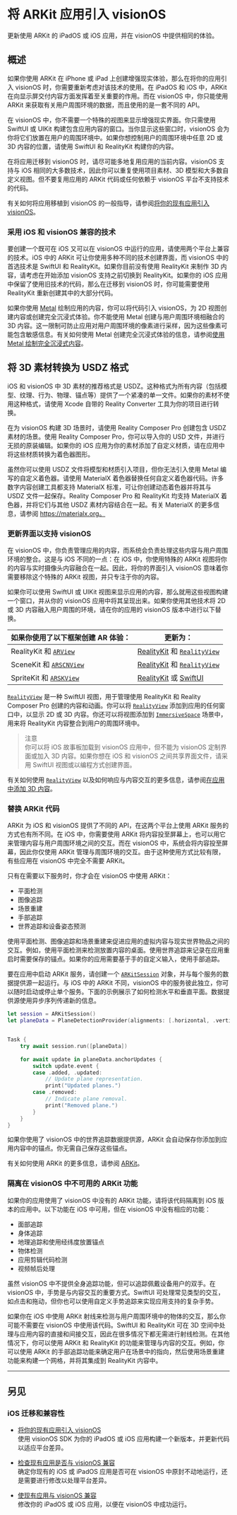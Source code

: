 # 将 ARKit 应用引入 visionOS

更新使用 ARKit 的 iPadOS 或 iOS 应用，并在 visionOS 中提供相同的体验。

## 概述

如果你使用 ARKit 在 iPhone 或 iPad 上创建增强现实体验，那么在将你的应用引入 visionOS 时，你需要重新考虑对该技术的使用。在 iPadOS 和 iOS 中，ARKit 在向显示屏交付内容方面发挥着至关重要的作用。而在 visionOS 中，你只能使用 ARKit 来获取有关用户周围环境的数据，而且使用的是一套不同的 API。

在 visionOS 中，你不需要一个特殊的视图来显示增强现实界面。你只需使用 SwiftUI 或 UIKit 构建包含应用内容的窗口。当你显示这些窗口时，visionOS 会为你将它们放置在用户的周围环境中。如果你想控制用户的周围环境中任意 2D 或 3D 内容的位置，请使用 SwiftUI 和 RealityKit 构建你的内容。

在将应用迁移到 visionOS 时，请尽可能多地复用应用的当前内容。visionOS 支持与 iOS 相同的大多数技术，因此你可以重复使用项目素材、3D 模型和大多数自定义视图。但不要复用应用的 ARKit 代码或任何依赖于 visionOS 平台不支持技术的代码。

有关如何将应用移植到 visionOS 的一般指导，请参阅[将你的现有应用引入 visionOS](https://developer.apple.com/documentation/visionos/bringing-your-app-to-visionos)。

### 采用 iOS 和 visionOS 兼容的技术

要创建一个既可在 iOS 又可以在 visionOS 中运行的应用，请使用两个平台上兼容的技术。iOS 中的 ARKit 可让你使用多种不同的技术创建界面，而 visionOS 中的首选技术是 SwiftUI 和 RealityKit。如果你目前没有使用 RealityKit 来制作 3D 内容，请考虑在开始添加 visionOS 支持之前切换到 RealityKit。如果你的 iOS 应用中保留了使用旧技术的代码，那么在迁移到 visionOS 时，你可能需要使用 RealityKit 重新创建其中的大部分代码。

如果你使用 [Metal](https://developer.apple.com/documentation/metal) 绘制应用的内容，你可以将代码引入 visionOS，为 2D 视图创建内容或创建完全沉浸式体验。你不能使用 Metal 创建与用户周围环境相融合的 3D 内容。这一限制可防止应用对用户周围环境的像素进行采样，因为这些像素可能包含敏感信息。有关如何使用 Metal 创建完全沉浸式体验的信息，请参阅[使用 Metal 绘制完全沉浸式内容](https://developer.apple.com/documentation/compositorservices/drawing_fully_immersive_content_using_metal)。

## 将 3D 素材转换为 USDZ 格式
iOS 和 visionOS 中 3D 素材的推荐格式是 USDZ。这种格式为所有内容（包括模型、纹理、行为、物理、锚点等）提供了一个紧凑的单一文件。如果你的素材不使用这种格式，请使用 Xcode 自带的 Reality Converter 工具为你的项目进行转换。

在为 visionOS 构建 3D 场景时，请使用 Reality Composer Pro 创建包含 USDZ 素材的场景。使用 Reality Composer Pro，你可以导入你的 USD 文件，并进行无损的原装编辑。如果你的 iOS 应用为你的素材添加了自定义材质，请在应用中将这些材质转换为着色器图形。

虽然你可以使用 USDZ 文件将模型和材质引入项目，但你无法引入使用 Metal 编写的自定义着色器。请使用 MaterialX 着色器替换任何自定义着色器代码。许多数字内容创建工具都支持 MaterialX 标准，可让你创建动态着色器并将其与 USDZ 文件一起保存。Reality Composer Pro 和 RealityKit 均支持 MaterialX 着色器，并将它们与其他 USDZ 素材内容结合在一起。有关 MaterialX 的更多信息，请参阅 https://materialx.org。

### 更新界面以支持 visionOS

在 visionOS 中，你负责管理应用的内容，而系统会负责处理这些内容与用户周围环境的整合。这是与 iOS 不同的一点：在 iOS 中，你使用特殊的 ARKit 视图将你的内容与实时摄像头内容融合在一起。因此，将你的界面引入 visionOS 意味着你需要移除这个特殊的 ARKit 视图，并只专注于你的内容。

如果你可以使用 SwiftUI 或 UIKit 视图来显示应用的内容，那么就用这些视图构建一个窗口，并从你的 visionOS 应用中将其呈现出来。如果你使用其他技术将 2D 或 3D 内容融入用户周围的环境，请在你的应用的 visionOS 版本中进行以下替换。

如果你使用了以下框架创建 AR 体验： | 更新为：
----- | -----
RealityKit 和 [`ARView`](https://developer.apple.com/documentation/RealityKit/ARView) | [RealityKit](https://developer.apple.com/documentation/RealityKit) 和 [`RealityView`](https://developer.apple.com/documentation/RealityKit/RealityView)
SceneKit 和 [`ARSCNView`](https://developer.apple.com/documentation/arkit/arscnview) | [RealityKit](https://developer.apple.com/documentation/RealityKit) 和 [`RealityView`](https://developer.apple.com/documentation/RealityKit/RealityView)
SpriteKit 和 [`ARSKView`](https://developer.apple.com/documentation/arkit/arskview) | [RealityKit](https://developer.apple.com/documentation/RealityKit) 或 [SwiftUI](https://developer.apple.com/documentation/SwiftUI)

[`RealityView`](https://developer.apple.com/documentation/RealityKit/RealityView) 是一种 SwiftUI 视图，用于管理使用 RealityKit 和 Reality Composer Pro 创建的内容和动画。你可以将 [`RealityView`](https://developer.apple.com/documentation/RealityKit/RealityView) 添加到应用的任何窗口中，以显示 2D 或 3D 内容。你还可以将视图添加到 [`ImmersiveSpace`](https://developer.apple.com/documentation/SwiftUI/ImmersiveSpace) 场景中，用来将 RealityKit 内容整合到用户的周围环境中。

> 注意  
> 你可以将 iOS 故事板加载到 visionOS 应用中，但不能为 visionOS 定制界面或加入 3D 内容。如果你想在 iOS 和 visionOS 之间共享界面文件，请采用 SwiftUI 视图或以编程方式创建界面。

有关如何使用 [`RealityView`](https://developer.apple.com/documentation/RealityKit/RealityView) 以及如何响应与内容交互的更多信息，请参阅[在应用中添加 3D 内容](https://developer.apple.com/documentation/visionOS/adding-3d-content-to-your-app)。

### 替换 ARKit 代码

ARKit 为 iOS 和 visionOS 提供了不同的 API，在这两个平台上使用 ARKit 服务的方式也有所不同。在 iOS 中，你需要使用 ARKit 将内容投至屏幕上，也可以用它来管理内容与用户周围环境之间的交互。而在 visionOS 中，系统会将内容投至屏幕，因此你仅使用 ARKit 管理与周围环境的交互。由于这种使用方式比较有限，有些应用在 visionOS 中完全不需要 ARKit。

只有在需要以下服务时，你才会在 visionOS 中使用 ARKit：
- 平面检测
- 图像追踪
- 场景重建
- 手部追踪
- 世界追踪和设备姿态预测

使用平面检测、图像追踪和场景重建来促进应用的虚拟内容与现实世界物品之间的交互。例如，使用平面检测来检测放置内容的桌面。使用世界追踪来记录在应用重启时需要保存的锚点。如果你的应用需要基于手的自定义输入，使用手部追踪。

要在应用中启动 ARKit 服务，请创建一个 [`ARKitSession`](https://developer.apple.com/documentation/arkit/arkitsession) 对象，并与每个服务的数据提供源一起运行。与 iOS 中的 ARKit 不同，visionOS 中的服务彼此独立，你可以随时启动或停止单个服务。下面的示例展示了如何检测水平和垂直平面。数据提供源使用异步序列传递新的信息。

```swift
let session = ARKitSession()
let planeData = PlaneDetectionProvider(alignments: [.horizontal, .vertical])


Task {
    try await session.run([planeData])
    
    for await update in planeData.anchorUpdates {
        switch update.event {
        case .added, .updated:
            // Update plane representation.
            print("Updated planes.")
        case .removed:
            // Indicate plane removal.
            print("Removed plane.")
        }
    }
}
```

如果你使用了 visionOS 中的世界追踪数据提供源，ARKit 会自动保存你添加到应用内容中的锚点。你无需自己保存这些锚点。

有关如何使用 ARKit 的更多信息，请参阅 [ARKit](https://developer.apple.com/documentation/arkit)。

### 隔离在 visionOS 中不可用的 ARKit 功能

如果你的应用使用了 visionOS 中没有的 ARKit 功能，请将该代码隔离到 iOS 版本的应用中。以下功能在 iOS 中可用，但在 visionOS 中没有相应的功能：

- 面部追踪
- 身体追踪
- 地理追踪和使用经纬度放置锚点
- 物体检测
- 应用剪辑代码检测
- 视频帧后处理

虽然 visionOS 中不提供全身追踪功能，但可以追踪佩戴设备用户的双手。在 visionOS 中，手势是与内容交互的重要方式。SwiftUI 可处理常见类型的交互，如点击和拖动，但你也可以使用自定义手势追踪来实现应用支持的复杂手势。

如果你在 iOS 中使用 ARKit 射线来检测与用户周围环境中的物体的交互，那么你可能不需要在 visionOS 中使用该代码。SwiftUI 和 RealityKit 可在 3D 空间中处理与应用内容的直接和间接交互，因此在很多情况下都无需进行射线检测。在其他情况下，你可以使用 ARKit 和 RealityKit 的功能来管理与内容的交互。例如，你可以使用 ARKit 的手部追踪功能来确定用户在场景中的指向，然后使用场景重建功能来构建一个网格，并将其集成到 RealityKit 内容中。

---

## 另见

### iOS 迁移和兼容性

- [将你的现有应用引入 visionOS](https://developer.apple.com/documentation/visionos/bringing-your-app-to-visionos)  
使用 visionOS SDK 为你的 iPadOS 或 iOS 应用构建一个新版本，并更新代码以适应平台差异。

- [检查现有应用是否与 visionOS 兼容](https://developer.apple.com/documentation/visionos/checking-whether-your-app-is-compatible-with-visionos)  
确定你现有的 iOS 或 iPadOS 应用是否可在 visionOS 中原封不动地运行，还是需要进行修改以处理平台差异。

- [使现有应用与 visionOS 兼容](https://developer.apple.com/documentation/visionos/making-your-app-compatible-with-visionos)  
修改你的 iPadOS 或 iOS 应用，以便在 visionOS 中成功运行。